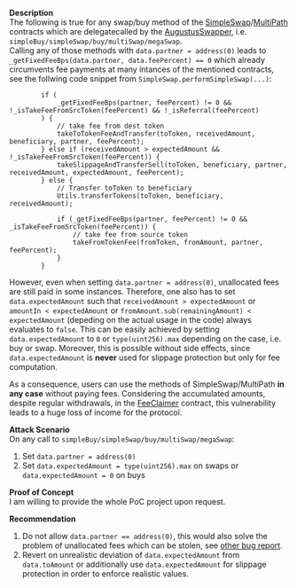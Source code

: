 **Description**\
The following is true for any swap/buy method of the [SimpleSwap](https://etherscan.io/address/0x66C1c25d7D2bd4A32Ed33501E202B275030f402C#code)/[MultiPath](https://etherscan.io/address/0xbD7b550d2E7571383d84ACF597a00d341E5C406E#code) contracts which are delegatecalled by the [AugustusSwapper](https://etherscan.io/address/0xDEF171Fe48CF0115B1d80b88dc8eAB59176FEe57), i.e. `simpleBuy/simpleSwap/buy/multiSwap/megaSwap`.  
Calling any of those methods with `data.partner = address(0)` leads to `_getFixedFeeBps(data.partner, data.feePercent) == 0` which already circumvents fee payments at many intances of the mentioned contracts, see the follwing code snippet from `SimpleSwap.performSimpleSwap(...)`:
```solidity
        if (
            _getFixedFeeBps(partner, feePercent) != 0 && !_isTakeFeeFromSrcToken(feePercent) && !_isReferral(feePercent)
        ) {
            // take fee from dest token
            takeToTokenFeeAndTransfer(toToken, receivedAmount, beneficiary, partner, feePercent);
        } else if (receivedAmount > expectedAmount && !_isTakeFeeFromSrcToken(feePercent)) {
            takeSlippageAndTransferSell(toToken, beneficiary, partner, receivedAmount, expectedAmount, feePercent);
        } else {
            // Transfer toToken to beneficiary
            Utils.transferTokens(toToken, beneficiary, receivedAmount);

            if (_getFixedFeeBps(partner, feePercent) != 0 && _isTakeFeeFromSrcToken(feePercent)) {
                // take fee from source token
                takeFromTokenFee(fromToken, fromAmount, partner, feePercent);
            }
        }
```
However, even when setting `data.partner = address(0)`, unallocated fees are still paid in some instances.  Therefore, one also has to set `data.expectedAmount` such that `receivedAmount > expectedAmount` or `amountIn < expectedAmount` or `fromAmount.sub(remainingAmount) < expectedAmount` (depeding on the actual usage in the code) always evaluates to `false`. This can be easily achieved by setting `data.expectedAmount` to `0` or `type(uint256).max` depending on the case, i.e. buy or swap. Moreover, this is possible without side effects, since `data.expectedAmount` is **never** used for slippage protection but only for fee computation.  

As a consequence, users can use the methods of SimpleSwap/MultiPath **in any case** without paying fees. Considering the accumulated amounts, despite regular withdrawals, in the [FeeClaimer](https://etherscan.io/address/0xeF13101C5bbD737cFb2bF00Bbd38c626AD6952F7) contract, this vulnerability leads to a huge loss of income for the protocol.

**Attack Scenario**\
On any call to `simpleBuy/simpleSwap/buy/multiSwap/megaSwap`:
1.  Set `data.partner = address(0)`
2.  Set `data.expectedAmount = type(uint256).max` on swaps or `data.expectedAmount = 0` on buys

**Proof of Concept**  
I am willing to provide the whole PoC project upon request.  


**Recommendation**
1. Do not allow `data.partner == address(0)`, this would also solve the problem of unallocated fees which can be stolen, see [other bug report](./ParaSwap_TheftOfFees.md).
2.  Revert on unrealistic deviation of `data.expectedAmount` from `data.toAmount` or additionally use `data.expectedAmount` for slippage protection in order to enforce realistic values.
